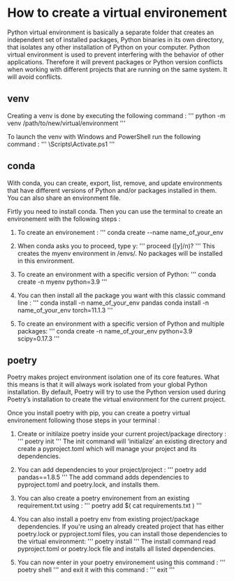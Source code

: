 # How to create a virtual environement 

Python virtual environment is basically a separate folder that creates an independent set of installed packages, Python binaries in its own directory, that isolates any other installation of Python on your computer.
Python virtual environment is used to prevent interfering with the behavior of other applications. Therefore it will prevent packages or Python version conflicts when working with different projects that are running on the same system. It will avoid conflicts.

## venv 

Creating a venv is done by executing the following command : 
'''
python -m venv /path/to/new/virtual/environment
'''

To launch the venv with Windows and PowerShell run the following command : 
'''
<venv>\Scripts\Activate.ps1
'''

## conda

With conda, you can create, export, list, remove, and update environments that have different versions of Python and/or packages installed in them. You can also share an environment file.

Firtly you need to install conda. 
Then you can use the terminal to create an environement with the following steps : 

1. To create an environement :
'''
conda create --name name_of_your_env

2. When conda asks you to proceed, type y:
'''
proceed ([y]/n)?
'''
This creates the myenv environment in /envs/. No packages will be installed in this environment.

3. To create an environment with a specific version of Python:
'''
conda create -n myenv python=3.9
'''

4. You can then install all the package you want with this classic command line : 
'''
conda install -n name_of_your_env pandas
conda install -n name_of_your_env torch=11.1.3
'''

5. To create an environment with a specific version of Python and multiple packages: 
'''
conda create -n name_of_your_env python=3.9 scipy=0.17.3 
'''

## poetry
Poetry makes project environment isolation one of its core features. What this means is that it will always work isolated from your global Python installation. 
By default, Poetry will try to use the Python version used during Poetry’s installation to create the virtual environment for the current project.

Once you install poetry with pip, you can create a poetry virtual environement following those steps in your terminal : 

1. Create or initilaize poetry inside your current project/package directory : 
'''
poetry init
'''
The init command will ‘initialize’ an existing directory and create a pyproject.toml which will manage your project and its dependencies.

2. You can add dependencies to your project/project : 
'''
poetry add pandas==1.8.5
'''
The add command adds dependencies to pyproject.toml and poetry.lock, and installs them.

3. You can also create a poetry environement from an existing requirement.txt using :
'''
poetry add $( cat requirements.txt )
'''

4. You can also install a poetry env from existing project/package dependencies. If you're using an already created project that has either poetry.lock or pyproject.toml files, you can install those dependencies to the virtual environment: 
''' 
poetry install
'''
The install command read pyproject.toml or poetry.lock file and installs all listed dependencies.

5. You can now enter in your poetry environement using this command :
'''
poetry shell
'''
and exit it with this command : 
'''
exit
'''


